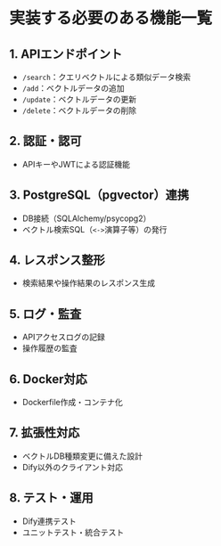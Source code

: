 # 実装する必要のある機能一覧

## 1. APIエンドポイント
- `/search`：クエリベクトルによる類似データ検索
- `/add`：ベクトルデータの追加
- `/update`：ベクトルデータの更新
- `/delete`：ベクトルデータの削除

## 2. 認証・認可
- APIキーやJWTによる認証機能

## 3. PostgreSQL（pgvector）連携
- DB接続（SQLAlchemy/psycopg2）
- ベクトル検索SQL（`<->`演算子等）の発行

## 4. レスポンス整形
- 検索結果や操作結果のレスポンス生成

## 5. ログ・監査
- APIアクセスログの記録
- 操作履歴の監査

## 6. Docker対応
- Dockerfile作成・コンテナ化

## 7. 拡張性対応
- ベクトルDB種類変更に備えた設計
- Dify以外のクライアント対応

## 8. テスト・運用
- Dify連携テスト
- ユニットテスト・統合テスト
